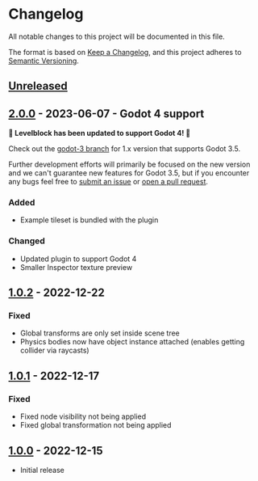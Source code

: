 # Changelog

All notable changes to this project will be documented in this file.

The format is based on [Keep a Changelog](https://keepachangelog.com/en/1.0.0/),
and this project adheres to [Semantic Versioning](https://semver.org/spec/v2.0.0.html).

## [Unreleased]

## [2.0.0] - 2023-06-07 - Godot 4 support
**🎉 Levelblock has been updated to support Godot 4! 🎉**

Check out the [godot-3 branch](https://github.com/Reun-Media/godot-levelblock/tree/godot-3) for 1.x version that supports Godot 3.5.

Further development efforts will primarily be focused on the new version and we can't guarantee new features for Godot 3.5, but if you encounter any bugs feel free to [submit an issue](https://github.com/Reun-Media/godot-levelblock/issues) or [open a pull request](https://github.com/Reun-Media/godot-levelblock/pulls).

### Added
- Example tileset is bundled with the plugin

### Changed
- Updated plugin to support Godot 4
- Smaller Inspector texture preview

## [1.0.2] - 2022-12-22
### Fixed
- Global transforms are only set inside scene tree
- Physics bodies now have object instance attached (enables getting collider via raycasts)

## [1.0.1] - 2022-12-17
### Fixed
- Fixed node visibility not being applied
- Fixed global transformation not being applied

## [1.0.0] - 2022-12-15
- Initial release

[unreleased]: https://github.com/Reun-Media/godot-levelblock/compare/2.0.0...HEAD
[2.0.0]: https://github.com/Reun-Media/godot-levelblock/compare/1.0.2...2.0.0
[1.0.2]: https://github.com/Reun-Media/godot-levelblock/compare/1.0.1...1.0.2
[1.0.1]: https://github.com/Reun-Media/godot-levelblock/compare/1.0.0...1.0.1
[1.0.0]: https://github.com/Reun-Media/godot-levelblock/releases/tag/1.0.0
